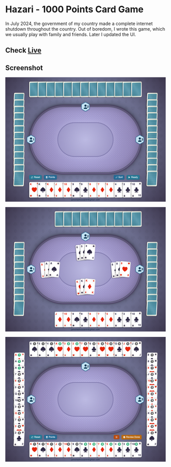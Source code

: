 # Hazari - 1000 Points Card Game

In July 2024, the government of my country made a complete internet shutdown throughout the country. Out of boredom, I wrote this game, which we usually play with family and friends. Later I updated the UI.

## Check [Live](https://jamshedhossan9.github.io/hazari/)

## Screenshot
<p align="center">
    <img src="https://github.com/jamshedhossan9/hazari/blob/main/screenshots/a3.png?raw=true" width="600" >
</p>
<p align="center">
    <img src="https://github.com/jamshedhossan9/hazari/blob/main/screenshots/b3.png?raw=true" width="600" >
</p>
<p align="center">
    <img src="https://github.com/jamshedhossan9/hazari/blob/main/screenshots/c3.png?raw=true" width="600" >
</p>